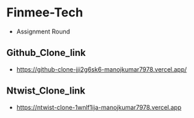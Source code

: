 # Finmee-Tech
- Assignment Round

## Github_Clone_link
- https://github-clone-jji2g6sk6-manojkumar7978.vercel.app/

## Ntwist_Clone_link
- https://ntwist-clone-1wnlf1ija-manojkumar7978.vercel.app